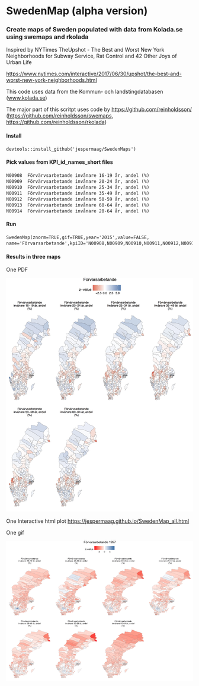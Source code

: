 # SwedenMap (alpha version)

###  Create maps of Sweden populated with data from Kolada.se using swemaps and rkolada

Inspired by NYTimes TheUpshot - The Best and Worst New York Neighborhoods for Subway Service, Rat Control and 42 Other Joys of Urban Life

https://www.nytimes.com/interactive/2017/06/30/upshot/the-best-and-worst-new-york-neighborhoods.html

This code uses data from the Kommun- och landstingdatabasen (www.kolada.se)

The major part of this scritpt uses code by https://github.com/reinholdsson/ (https://github.com/reinholdsson/swemaps, https://github.com/reinholdsson/rkolada)

#### Install
```
devtools::install_github('jespermaag/SwedenMaps')
```
#### Pick values from KPI_id_names_short files
```
N00908	Förvärvsarbetande invånare 16-19 år, andel (%)
N00909	Förvärvsarbetande invånare 20-24 år, andel (%)
N00910	Förvärvsarbetande invånare 25-34 år, andel (%)
N00911	Förvärvsarbetande invånare 35-49 år, andel (%)
N00912	Förvärvsarbetande invånare 50-59 år, andel (%)
N00913	Förvärvsarbetande invånare 60-64 år, andel (%)
N00914	Förvärvsarbetande invånare 20-64 år, andel (%)
```

#### Run
```
SwedenMap(znorm=TRUE,gif=TRUE,year='2015',value=FALSE, name='Förvarsarbetande',kpiID='N00908,N00909,N00910,N00911,N00912,N00913,N00914')
```

#### Results in three maps
One PDF

![](files/Forvarsarbetande.jpg)

One Interactive html plot
https://jespermaag.github.io/SwedenMap_all.html


One gif

![](files/Forvarsarbetande.gif)

